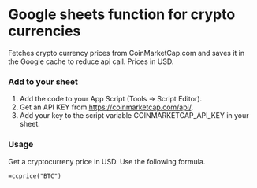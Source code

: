 # Google sheets function for crypto currencies

Fetches crypto currency prices from CoinMarketCap.com and saves it in the Google cache to reduce api call. Prices in USD.


### Add to your sheet

1. Add the code to your App Script (Tools -> Script Editor).
2. Get an API KEY from https://coinmarketcap.com/api/.
3. Add your key to the script variable COINMARKETCAP_API_KEY in your sheet.


### Usage

Get a cryptocurreny price in USD. Use the following formula.

```
=ccprice("BTC")
```



